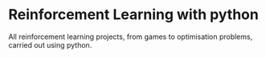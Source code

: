 # Reinforcement Learning with python

All reinforcement learning projects, from games to optimisation problems, carried out using python.


```python

```
